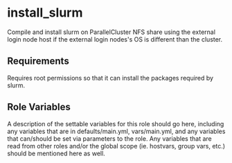 install_slurm
=========

Compile and install slurm on ParallelCluster NFS share using the external login node host if the external login nodes's OS is different than the cluster.

Requirements
------------

Requires root permissions so that it can install the packages required by slurm.

Role Variables
--------------

A description of the settable variables for this role should go here, including any variables that are in defaults/main.yml, vars/main.yml, and any variables that can/should be set via parameters to the role. Any variables that are read from other roles and/or the global scope (ie. hostvars, group vars, etc.) should be mentioned here as well.
